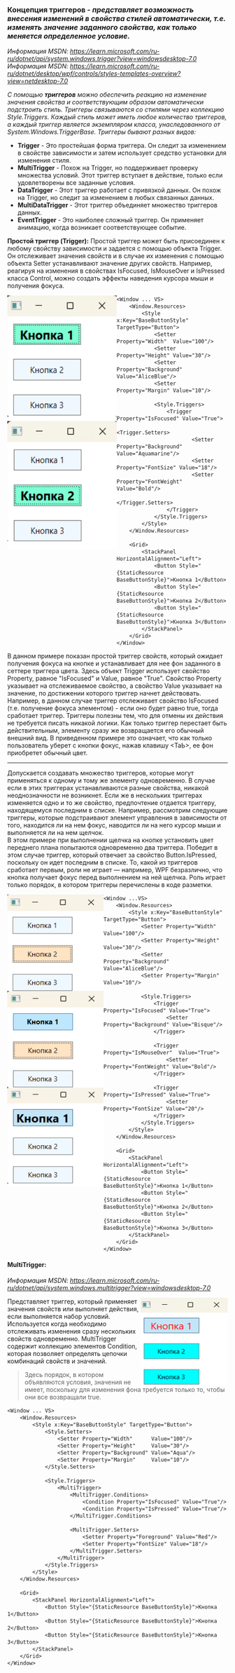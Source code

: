 ### Концепция триггеров - *представляет возможность внесения изменений в свойства стилей автоматически, т.е. изменять значение заданного свойства, как только меняется определенное условие.*

*Информация MSDN: https://learn.microsoft.com/ru-ru/dotnet/api/system.windows.trigger?view=windowsdesktop-7.0* <br>
*Информация MSDN: https://learn.microsoft.com/ru-ru/dotnet/desktop/wpf/controls/styles-templates-overview?view=netdesktop-7.0*

*С помощью ***триггеров*** можно обеспечить реакцию на изменение значения свойства и соответствующим образом автоматически подстроить стиль. Триггеры связываются со стилями через коллекцию Style.Triggers. Каждый стиль может иметь любое количество триггеров, а каждый триггер является экземпляром класса, унаследованного от System.Windows.TriggerBase. Триггеры бывают разных видов:* <br>

* __Trigger__ - Это простейшая форма триггера. Он следит за изменением в свойстве зависимости и затем использует средство установки для изменения стиля.
* __MultiTrigger__ - Похож на Trigger, но поддерживает проверку множества условий. Этот триггер вступает в действие, только если удовлетворены все заданные условия.
* __DataTrigger__ - Этот триггер работает с привязкой данных. Он похож на Trigger, но следит за изменением в любых связанных данных.
* __MultiDataTrigger__ - Этот триггер объединяет множество триггеров данных.
* __EventTrigger__ - Это наиболее сложный триггер. Он применяет анимацию, когда возникает соответствующее событие.

__Простой триггер (Trigger):__
Простой триггер может быть присоединен к любому свойству зависимости и задается с помощью объекта Trigger. Он отслеживает значения свойств и в случае их изменения с помощью объекта Setter устанавливают значение других свойств. Например, реагируя на изменения в свойствах IsFocused, IsMouseOver и IsPressed класса Control, можно создать эффекты наведения курсора мыши и получения фокуса.

<img align="left" width="250" height="580" src="img/Trig1.png" alt="Пример работы данного кода"/>

~~~XAML
<Window ... VS>
    <Window.Resources>
        <Style x:Key="BaseButtonStyle" TargetType="Button">
            <Setter Property="Width"  Value="100"/>
            <Setter Property="Height" Value="30"/>
            <Setter Property="Background" Value="AliceBlue"/>
            <Setter Property="Margin" Value="10"/>

            <Style.Triggers>
                <Trigger Property="IsFocused" Value="True">
                    <Trigger.Setters>
                        <Setter Property="Background" Value="Aquamarine"/>
                        <Setter Property="FontSize" Value="18"/>
                        <Setter Property="FontWeight" Value="Bold"/>
                    </Trigger.Setters>
                </Trigger>
            </Style.Triggers>
        </Style>
    </Window.Resources>
    
    <Grid>
        <StackPanel HorizontalAlignment="Left">
            <Button Style="{StaticResource BaseButtonStyle}">Кнопка 1</Button>
            <Button Style="{StaticResource BaseButtonStyle}">Кнопка 2</Button>
            <Button Style="{StaticResource BaseButtonStyle}">Кнопка 3</Button>
        </StackPanel>
    </Grid>
</Window>
~~~
В данном примере показан простой триггер свойств, который ожидает получения фокуса на кнопке и устанавливает для нее фон заданного в сеттере триггера цвета. Здесь объект Trigger использует свойство Property, равное "IsFocused" и Value, равное "True". Свойство Property указывает на отслеживаемое свойство, а свойство Value указывает на значение, по достижении которого триггер начнет действовать. Например, в данном случае триггер отслеживает свойство IsFocused (т.е. получение фокуса элементом) - если оно будет равно true, тогда сработает триггер. Триггеры полезны тем, что для отмены их действия не требуется писать никакой логики. Как только триггер перестает быть действительным, элементу сразу же возвращается его обычный внешний вид. В приведенном примере это означает, что как только пользователь уберет с кнопки фокус, нажав клавишу <ТаЬ>, ее фон приобретет обычный цвет. 
<hr>

Допускается создавать множество триггеров, которые могут применяться к одному и тому же элементу одновременно. В случае если в этих триггерах устанавливаются разные свойства, никакой неоднозначности не возникнет. Если же в нескольких триггерах изменяется одно и то же свойство, предпочтение отдается триггеру, находящемуся последним в списке. Например, рассмотрим следующие триггеры, которые подстраивают элемент управления в зависимости от того, находится ли на нем фокус, наводится ли на него курсор мыши и выполняется ли на нем щелчок. <br>
В этом примере при выполнении щелчка на кнопке установить цвет переднего плана попытаются одновременно два триггера. Победит в этом случае триггер, который отвечает за свойство Button.IsPressed, поскольку он идет последним в списке. То, какой из триггеров сработает первым, роли не играет — например, WPF безразлично, что кнопка получает фокус перед выполнением на ней щелчка. Роль играет только порядок, в котором триггеры перечислены в коде разметки. 

<img align="left" width="220" height="665" src="img/Trig2.png" alt="Пример работы данного кода"/>

~~~XAML
<Window ...VS>
    <Window.Resources>
        <Style x:Key="BaseButtonStyle" TargetType="Button">
            <Setter Property="Width"  Value="100"/>
            <Setter Property="Height" Value="30"/>
            <Setter Property="Background" Value="AliceBlue"/>
            <Setter Property="Margin" Value="10"/>

            <Style.Triggers>
                <Trigger Property="IsFocused" Value="True">
                    <Setter Property="Background" Value="Bisque"/>
                </Trigger>

                <Trigger Property="IsMouseOver"  Value="True">
                    <Setter Property="FontWeight" Value="Bold"/>
                </Trigger>

                <Trigger Property="IsPressed" Value="True">
                    <Setter Property="FontSize" Value="20"/>
                </Trigger>
            </Style.Triggers>
        </Style>
    </Window.Resources>
    
    <Grid>
        <StackPanel HorizontalAlignment="Left">
            <Button Style="{StaticResource BaseButtonStyle}">Кнопка 1</Button>
            <Button Style="{StaticResource BaseButtonStyle}">Кнопка 2</Button>
            <Button Style="{StaticResource BaseButtonStyle}">Кнопка 3</Button>
        </StackPanel>
    </Grid>
</Window>
~~~

#### MultiTrigger:
*Информация MSDN: https://learn.microsoft.com/ru-ru/dotnet/api/system.windows.multitrigger?view=windowsdesktop-7.0* <br>

<img align="right" width="200" height="200" src="img/Trig3.png" alt="Пример работы данного кода"/>

Представляет триггер, который применяет значения свойств или выполняет действия, если выполняется набор условий. Используется когда необходимо отслеживать изменения сразу нескольких свойств одновременно. MultiTrigger содержит коллекцию элементов Condition, которая позволяет определять цепочки комбинаций свойств и значений.
> Здесь порядок, в котором объявляются условия, значения не имеет, поскольку для изменения фона требуется только то, чтобы они все возвращали true. <br>


~~~XAML
<Window ... VS>
    <Window.Resources>
        <Style x:Key="BaseButtonStyle" TargetType="Button">
            <Style.Setters>
                <Setter Property="Width"      Value="100"/>
                <Setter Property="Height"     Value="30"/>
                <Setter Property="Background" Value="Aqua"/>
                <Setter Property="Margin"     Value="10"/>
            </Style.Setters>

            <Style.Triggers>
                <MultiTrigger>
                    <MultiTrigger.Conditions>
                        <Condition Property="IsFocused" Value="True"/>
                        <Condition Property="IsPressed" Value="True"/>
                    </MultiTrigger.Conditions>

                    <MultiTrigger.Setters>
                        <Setter Property="Foreground" Value="Red"/>
                        <Setter Property="FontSize" Value="18"/>
                    </MultiTrigger.Setters>
                </MultiTrigger>   
            </Style.Triggers>
        </Style>
    </Window.Resources>
    
    <Grid>
        <StackPanel HorizontalAlignment="Left">
            <Button Style="{StaticResource BaseButtonStyle}">Кнопка 1</Button>
            <Button Style="{StaticResource BaseButtonStyle}">Кнопка 2</Button>
            <Button Style="{StaticResource BaseButtonStyle}">Кнопка 3</Button>
        </StackPanel>
    </Grid>
</Window>
~~~
